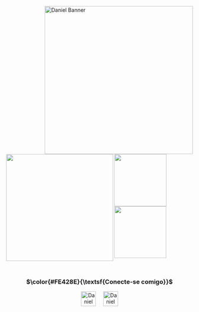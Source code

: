
<img align="right" alt="Daniel Banner" width="400" src="[https://img.odcdn.com.br/wp-content/uploads/2023/10/google-fotos.jpg](https://im.ge/i/KMIKUD)">
<p> &nbsp; </p>

<div>
  <a >
  <img height= 289" align="left" src="https://github-readme-stats.vercel.app/api/top-langs/?username=danielgomes775&layout=donut-vertical&theme=radical" />
</a>

<a href="https://github.com/danielgomes775/github-readme-stats">
  <img height="141"  src="https://github-readme-stats.vercel.app/api/pin/?username=danielgomes775&repo=Websites_Study_Projects&theme=radical"/>
</a>

<a>
  <img height="140"  align="center" src="https://github-readme-stats.vercel.app/api?username=danielgomes775&show_icons=true&theme=radical&card_width=652px" />
</a>
</div>

 <p> &nbsp; </p>

<div align="center">
  <h3 align="center">$\color{#FE428E}{\textsf{Conecte-se comigo}}$</h3>
  <a href="https://www.linkedin.com/in/daniel-gomes-767399234?lipi=urn%3Ali%3Apage%3Ad_flagship3_profile_view_base%3BwX0dk71tQwOts7PZOvvEZQ%3D%3D" target="blank"><img align="center" src="https://cdn.jsdelivr.net/npm/simple-icons@3.0.1/icons/linkedin.svg" alt="Daniel Linkedin" height="40" width="40"/></a>
  <a> &nbsp; </a>
  <a> &nbsp; </a>
  <a href="your link" target="blank"><img align="center" src="https://cdn.jsdelivr.net/npm/simple-icons@3.0.1/icons/gmail.svg" alt="Daniel Email" height="40" width="40" /></a>
</div>


